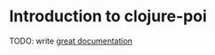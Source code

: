 # Introduction to clojure-poi

TODO: write [great documentation](http://jacobian.org/writing/great-documentation/what-to-write/)
